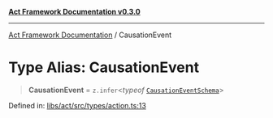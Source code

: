 [**Act Framework Documentation v0.3.0**](../README.md)

***

[Act Framework Documentation](../globals.md) / CausationEvent

# Type Alias: CausationEvent

> **CausationEvent** = `z.infer`\<*typeof* [`CausationEventSchema`](../variables/CausationEventSchema.md)\>

Defined in: [libs/act/src/types/action.ts:13](https://github.com/Rotorsoft/act-root/blob/44434ac9e20b81fc5bbda127e1633a974aa78bcb/libs/act/src/types/action.ts#L13)
